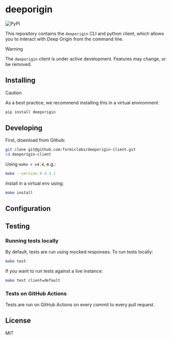# deeporigin 

![PyPI](https://img.shields.io/pypi/v/deeporigin)

This repository contains the `deeporigin` CLI and 
python client, which allows you to interact with 
Deep Origin from the command line. 

> [!WARNING]  
> The `deeporigin` client is under active development. Features
> may change, or be removed. 

## Installing 

> [!CAUTION]
> As a best practice, we recommend  installing this in a virtual environment. 


```bash
pip install deeporigin
```

## Developing 

First, download from Github:

```bash
git clone git@github.com:formiclabs/deeporigin-client.git
cd deeporigin-client
```
Using `make > v4.4`, e.g.:

```bash
make --version # 4.4.1
```

Install in a virtual env using:

```bash
make install
```

## Configuration

## Testing 

### Running tests locally 

By default, tests are run using mocked responses. To run tests locally:

```bash
make test
```

If you want to run tests against a live instance:

```bash
make test client=default
```

### Tests on GitHub Actions

Tests are run on GitHub Actions on every commit to every pull request. 


## License 

MIT
